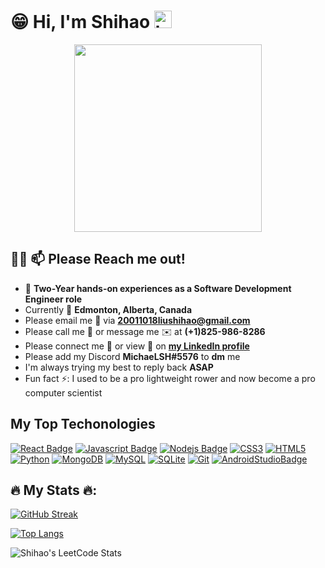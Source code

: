 # :grin: Hi, I'm Shihao <img src="https://user-images.githubusercontent.com/1303154/88677602-1635ba80-d120-11ea-84d8-d263ba5fc3c0.gif" width="28px" height="28px" alt="hi">
<div id="header" align="center">
  <img src="https://media1.giphy.com/media/1sgetPM00wWqJpVUTl/giphy.gif?cid=ecf05e479pg19fpgvjnf105e9b34hexgswzsags41c5zw9pg&rid=giphy.gif&ct=s" width="300"/>
</div>

## :technologist: 📫 Please Reach me out!

- 🔭 **Two-Year hands-on experiences as a Software Development Engineer role**
- Currently :round_pushpin: **Edmonton, Alberta, Canada**
- Please email me :e-mail: via **20011018liushihao@gmail.com**
- Please call me :calling: or message me :envelope: at **(+1)825-986-8286**
- Please connect me :handshake: or view :eyes: on [**my LinkedIn profile**](https://www.linkedin.com/in/michael-liu-lsh20011018/)
- Please add my Discord **MichaeLSH#5576** to **dm** me
- I'm always trying my best to reply back **ASAP**
- Fun fact ⚡: I used to be a pro lightweight rower and now become a pro computer scientist 

## My Top Techonologies 

[![React Badge](https://img.shields.io/badge/-React-61DBFB?style=for-the-badge&labelColor=black&logo=react&logoColor=61DBFB)](#) [![Javascript Badge](https://img.shields.io/badge/-Javascript-F0DB4F?style=for-the-badge&labelColor=black&logo=javascript&logoColor=F0DB4F)](#) [![Nodejs Badge](https://img.shields.io/badge/-Nodejs-3C873A?style=for-the-badge&labelColor=black&logo=node.js&logoColor=3C873A)](#) [![CSS3](https://img.shields.io/badge/CSS3-1572B6?style=for-the-badge&logo=css3&logoColor=white)](#) [![HTML5](https://img.shields.io/badge/HTML5-E34F26?style=for-the-badge&logo=html5&logoColor=white)](#) [![Python](https://img.shields.io/badge/Python-FFD43B?style=for-the-badge&logo=python&logoColor=blue)](#) [![MongoDB](https://img.shields.io/badge/MongoDB-4EA94B?style=for-the-badge&logo=mongodb&logoColor=white)](#) [![MySQL](https://img.shields.io/badge/MySQL-005C84?style=for-the-badge&logo=mysql&logoColor=white)](#) [![SQLite](https://img.shields.io/badge/SQLite-07405E?style=for-the-badge&logo=sqlite&logoColor=white)](#) [![Git](https://img.shields.io/badge/GIT-E44C30?style=for-the-badge&logo=git&logoColor=white)](#) [![AndroidStudioBadge](https://img.shields.io/badge/Android_Studio-3DDC84?style=for-the-badge&logo=android-studio&logoColor=white)](#)

## 🔥 My Stats 🔥:

[![GitHub Streak](http://github-readme-streak-stats.herokuapp.com?user=MichaelLsh&theme=dark&background=000000)](https://git.io/streak-stats)


[![Top Langs](https://github-readme-stats-git-masterrstaa-rickstaa.vercel.app/api/top-langs/?username=MichaelLsh&theme=dark)](https://github.com/MichaelLsh/github-readme-stats)


![Shihao's LeetCode Stats](https://readme-stats-curly210102.vercel.app/api/leetcode?username=lsh20011018)




